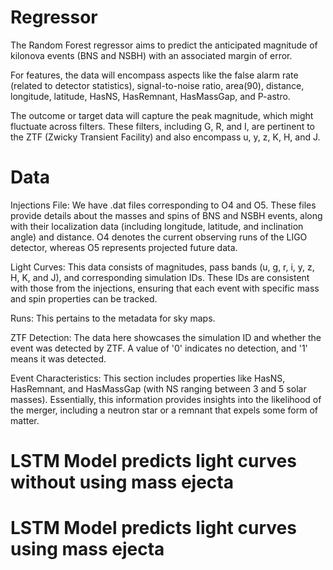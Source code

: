 # Regressor

The Random Forest regressor aims to predict the anticipated magnitude of kilonova events (BNS and NSBH) with an associated margin of error.

For features, the data will encompass aspects like the false alarm rate (related to detector statistics), signal-to-noise ratio, area(90), distance, longitude, latitude, HasNS, HasRemnant, HasMassGap, and P-astro.

The outcome or target data will capture the peak magnitude, which might fluctuate across filters. These filters, including G, R, and I, are pertinent to the ZTF (Zwicky Transient Facility) and also encompass u, y, z, K, H, and J.

# Data
Injections File: We have .dat files corresponding to O4 and O5. These files provide details about the masses and spins of BNS and NSBH events, along with their localization data (including longitude, latitude, and inclination angle) and distance. O4 denotes the current observing runs of the LIGO detector, whereas O5 represents projected future data.

Light Curves: This data consists of magnitudes, pass bands (u, g, r, i, y, z, H, K, and J), and corresponding simulation IDs. These IDs are consistent with those from the injections, ensuring that each event with specific mass and spin properties can be tracked.

Runs: This pertains to the metadata for sky maps.

ZTF Detection: The data here showcases the simulation ID and whether the event was detected by ZTF. A value of '0' indicates no detection, and '1' means it was detected.

Event Characteristics: This section includes properties like HasNS, HasRemnant, and HasMassGap (with NS ranging between 3 and 5 solar masses). Essentially, this information provides insights into the likelihood of the merger, including a neutron star or a remnant that expels some form of matter.

# LSTM Model predicts light curves without using mass ejecta
# LSTM Model predicts light curves using mass ejecta
